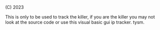 (C) 2023

This is only to be used to track the killer, if you are the killer you may not look at the source code or use this visual basic gui ip tracker. tysm.